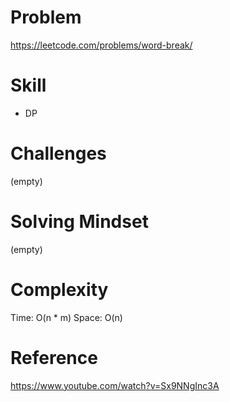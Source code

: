 
# Problem
https://leetcode.com/problems/word-break/

# Skill
- DP

# Challenges
(empty)

# Solving Mindset
(empty)

# Complexity
Time: O(n * m)
Space:  O(n)

# Reference
https://www.youtube.com/watch?v=Sx9NNgInc3A
